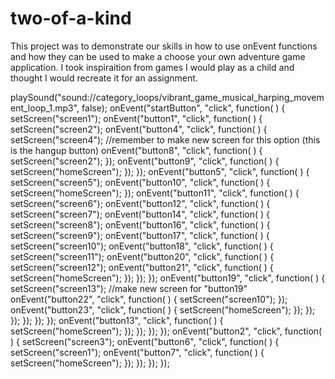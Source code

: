 # two-of-a-kind
This project was to demonstrate our skills in how to use onEvent functions and how they can be used to make a choose your own adventure game application. I took inspiraition from games I would play as a child and thought I would recreate it for an assignment.

playSound("sound://category_loops/vibrant_game_musical_harping_movement_loop_1.mp3", false);
onEvent("startButton", "click", function( ) {
  setScreen("screen1");
  onEvent("button1", "click", function( ) {
    setScreen("screen2");
    onEvent("button4", "click", function( ) {
      setScreen("screen4");
      //remember to make new screen for this option (this is the hangup button)
      onEvent("button8", "click", function( ) {
        setScreen("screen2");
      });
      onEvent("button9", "click", function( ) {
        setScreen("homeScreen");
      });
    });
    onEvent("button5", "click", function( ) {
      setScreen("screen5");
      onEvent("button10", "click", function( ) {
        setScreen("homeScreen");
      });
      onEvent("button11", "click", function( ) {
        setScreen("screen6");
        onEvent("button12", "click", function( ) {
          setScreen("screen7");
          onEvent("button14", "click", function( ) {
            setScreen("screen8");
            onEvent("button16", "click", function( ) {
              setScreen("screen9");
              onEvent("button17", "click", function( ) {
                setScreen("screen10");
                onEvent("button18", "click", function( ) {
                  setScreen("screen11");
                  onEvent("button20", "click", function( ) {
                    setScreen("screen12");
                    onEvent("button21", "click", function( ) {
                      setScreen("homeScreen");
                    });
                  });
                });
                onEvent("button19", "click", function( ) {
                  setScreen("screen13");
                  //make new screen for "button19"
                  onEvent("button22", "click", function( ) {
                    setScreen("screen10");
                  });
                  onEvent("button23", "click", function( ) {
                    setScreen("homeScreen");
                  });
                });
              });
            });
          });
        });
        onEvent("button13", "click", function( ) {
          setScreen("homeScreen");
        });
      });
    });
  });
  onEvent("button2", "click", function( ) {
    setScreen("screen3");
    onEvent("button6", "click", function( ) {
      setScreen("screen1");
      onEvent("button7", "click", function( ) {
        setScreen("homeScreen");
      });
    });
  });
});
